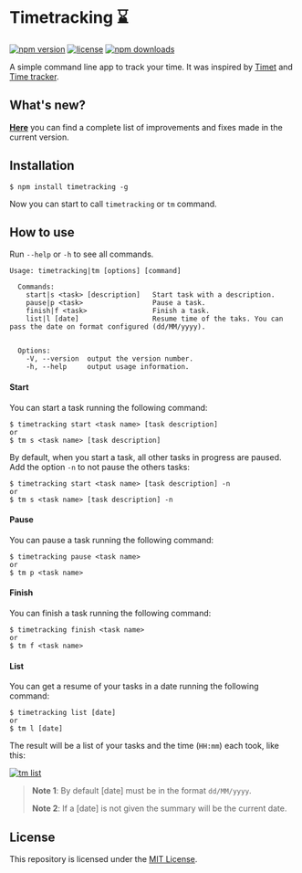 # Timetracking :hourglass:
[![npm version](https://img.shields.io/npm/v/timetracking.svg)](https://www.npmjs.com/package/timetracking)
[![license](https://img.shields.io/github/license/mvmjacobs/timetracking.svg)](https://github.com/mvmjacobs/timetracking/blob/master/LICENSE.md)
[![npm downloads](https://img.shields.io/npm/dt/timetracking.svg)](https://www.npmjs.com/package/timetracking)

A simple command line app to track your time. It was inspired by [Timet](https://github.com/fabiorogeriosj/timet) and [Time tracker](https://github.com/danibram/time-tracker-cli).

## What's new?
[**Here**](https://github.com/mvmjacobs/timetracking/blob/master/CHANGELOG.md) you can find a complete list of improvements and fixes made in the current version.

## Installation

```
$ npm install timetracking -g
```
Now you can start to call `timetracking` or `tm` command.

## How to use
Run `--help` or `-h` to see all commands.
```
Usage: timetracking|tm [options] [command]

  Commands:
    start|s <task> [description]   Start task with a description.
    pause|p <task>                 Pause a task.
    finish|f <task>                Finish a task.
    list|l [date]                  Resume time of the taks. You can pass the date on format configured (dd/MM/yyyy).


  Options:
    -V, --version  output the version number.
    -h, --help     output usage information.
```

#### Start
You can start a task running the following command:

```
$ timetracking start <task name> [task description]
or
$ tm s <task name> [task description]
```
By default, when you start a task, all other tasks in progress are paused. Add the option `-n` to not pause the others tasks:
```
$ timetracking start <task name> [task description] -n
or
$ tm s <task name> [task description] -n
```

#### Pause
You can pause a task running the following command:
```
$ timetracking pause <task name>
or
$ tm p <task name>
```

#### Finish
You can finish a task running the following command:
```
$ timetracking finish <task name>
or
$ tm f <task name>
```

#### List
You can get a resume of your tasks in a date running the following command:
```
$ timetracking list [date]
or
$ tm l [date]
```
The result will be a list of your tasks and the time (`HH:mm`) each took, like this:

[![tm list](http://i.imgur.com/wMWS0Hx.png)](https://github.com/mvmjacobs/timetracking#list)

> **Note 1**: By default [date] must be in the format `dd/MM/yyyy`.
>
> **Note 2**: If a [date] is not given the summary will be the current date.

## License
This repository is licensed under the [MIT License](https://github.com/mvmjacobs/timetracking/blob/master/LICENSE.md).
